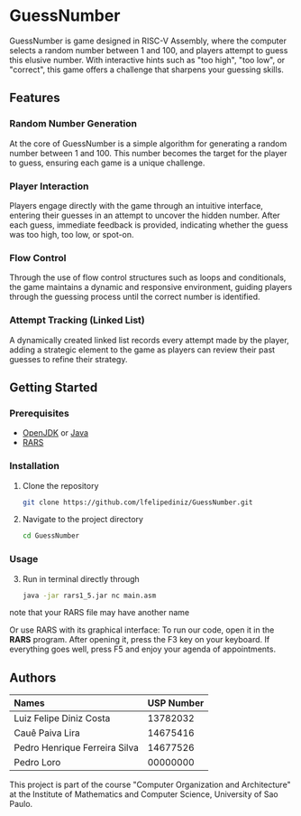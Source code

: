 # GuessNumber

GuessNumber is  game designed in RISC-V Assembly, where the computer selects a random number between 1 and 100, and players attempt to guess this elusive number. With interactive hints such as "too high", "too low", or "correct", this game offers a challenge that sharpens your guessing skills.

## Features

### Random Number Generation
At the core of GuessNumber is a simple algorithm for generating a random number between 1 and 100. This number becomes the target for the player to guess, ensuring each game is a unique challenge.

### Player Interaction
Players engage directly with the game through an intuitive interface, entering their guesses in an attempt to uncover the hidden number. After each guess, immediate feedback is provided, indicating whether the guess was too high, too low, or spot-on.

### Flow Control
Through the use of flow control structures such as loops and conditionals, the game maintains a dynamic and responsive environment, guiding players through the guessing process until the correct number is identified.

### Attempt Tracking (Linked List)
A dynamically created linked list records every attempt made by the player, adding a strategic element to the game as players can review their past guesses to refine their strategy.

## Getting Started

### Prerequisites

- [OpenJDK](https://openjdk.org/) or [Java](https://www.oracle.com/br/java/technologies/downloads/)
- [RARS](https://edisciplinas.usp.br/pluginfile.php/8159542/mod_folder/content/0/rars1_5.jar?forcedownload=1)


### Installation

1. Clone the repository

    ```bash
    git clone https://github.com/lfelipediniz/GuessNumber.git
    ```

2. Navigate to the project directory

    ```bash
    cd GuessNumber
    ```

### Usage

3. Run in terminal directly through
   
    ```bash
    java -jar rars1_5.jar nc main.asm
    ```
note that your RARS file may have another name

Or use RARS with its graphical interface: To run our code, open it in the **RARS** program. After opening it, press the F3 key on your keyboard. If everything goes well, press F5 and enjoy your agenda of appointments.

## Authors

| Names                          | USP Number |
| :----------------------------- | ---------- |
| Luiz Felipe Diniz Costa        | 13782032   |
| Cauê Paiva Lira                | 14675416   |
| Pedro Henrique Ferreira Silva  | 14677526   |
| Pedro Loro                     | 00000000   |

This project is part of the course "Computer Organization and Architecture" at the Institute of Mathematics and Computer Science, University of Sao Paulo.
